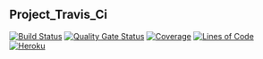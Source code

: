 ## **Project_Travis_Ci**
[![Build Status](https://travis-ci.org/Demid5/searchToWork.svg?branch=devWeb)](https://travis-ci.org/Demid5/searchToWork) [![Quality Gate Status](https://sonarcloud.io/api/project_badges/measure?project=Demid5_searchToWork&metric=alert_status&branch=branch/devWeb)](https://sonarcloud.io/dashboard?branch=branch%2FdevWeb&id=Demid5_searchToWork) [![Coverage](https://sonarcloud.io/api/project_badges/measure?project=Demid5_searchToWork&metric=coverage&branch=branch/devWeb)](https://sonarcloud.io/component_measures?branch=branch%2FdevWeb&id=Demid5_searchToWork&metric=coverage) [![Lines of Code](https://sonarcloud.io/api/project_badges/measure?project=Demid5_searchToWork&metric=ncloc&branch=branch/devWeb)](https://sonarcloud.io/component_measures?branch=branch%2FdevWeb&id=Demid5_searchToWork&metric=ncloc) [![Heroku](http://heroku-badge.herokuapp.com/?app=test-app-search)](https://dashboard.heroku.com/apps/test-app-search/deploy/github)
